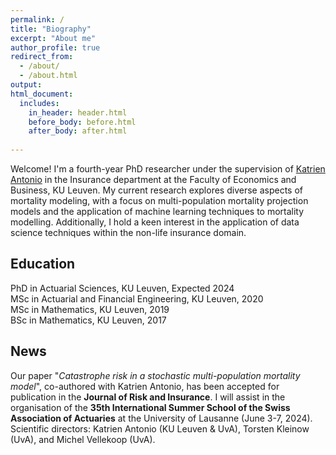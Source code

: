 ```yaml
---
permalink: /
title: "Biography"
excerpt: "About me"
author_profile: true
redirect_from: 
  - /about/
  - /about.html
output:
html_document:
  includes:
    in_header: header.html
    before_body: before.html
    after_body: after.html
    
---
```


Welcome! I'm a fourth-year PhD researcher under the supervision of <a href="https://katrienantonio.github.io">Katrien Antonio</a> in the Insurance department at the Faculty of Economics and Business, KU Leuven. My current research explores diverse aspects of mortality modeling, with a focus on multi-population mortality projection models and the application of machine learning techniques to mortality modelling. Additionally, I hold a keen interest in the application of data science techniques within the non-life insurance domain.

## Education
<i class="fa fa-graduation-cap" aria-hidden="true"></i> PhD in Actuarial Sciences, KU Leuven, Expected 2024  
<i class="fa fa-graduation-cap" aria-hidden="true"></i> MSc in Actuarial and Financial Engineering, KU Leuven, 2020  
<i class="fa fa-graduation-cap" aria-hidden="true"></i> MSc in Mathematics, KU Leuven, 2019    
<i class="fa fa-graduation-cap" aria-hidden="true"></i> BSc in Mathematics, KU Leuven, 2017   

## News
<i class="fa fa-info-circle" aria-hidden="true"></i> Our paper "<i>Catastrophe risk in a stochastic multi-population mortality model</i>", co-authored with Katrien Antonio, has been accepted for publication in the <b>Journal of Risk and Insurance</b>.
<i class="fa fa-info-circle" aria-hidden="true"></i> I will assist in the organisation of the <b>35th International Summer School of the Swiss Association of Actuaries</b> at the University of Lausanne (June 3-7, 2024). Scientific directors: Katrien Antonio (KU Leuven & UvA), Torsten Kleinow (UvA), and Michel Vellekoop (UvA).

